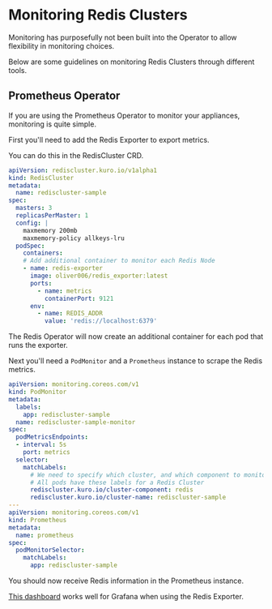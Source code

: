 # Monitoring Redis Clusters

Monitoring has purposefully not been built into the Operator to allow flexibility in monitoring choices.

Below are some guidelines on monitoring Redis Clusters through different tools.

## Prometheus Operator

If you are using the Prometheus Operator to monitor your appliances, monitoring is quite simple. 

First you'll need to add the Redis Exporter to export metrics.

You can do this in the RedisCluster CRD.

```yaml
apiVersion: rediscluster.kuro.io/v1alpha1
kind: RedisCluster
metadata:
  name: rediscluster-sample
spec:
  masters: 3
  replicasPerMaster: 1
  config: |
    maxmemory 200mb
    maxmemory-policy allkeys-lru
  podSpec:
    containers:
    # Add additional container to monitor each Redis Node
    - name: redis-exporter
      image: oliver006/redis_exporter:latest
      ports:
        - name: metrics
          containerPort: 9121
      env:
        - name: REDIS_ADDR
          value: 'redis://localhost:6379'
```

The Redis Operator will now create an additional container for each pod that runs the exporter.

Next you'll need a `PodMonitor` and a `Prometheus` instance to scrape the Redis metrics.

```yaml
apiVersion: monitoring.coreos.com/v1
kind: PodMonitor
metadata:
  labels:
    app: rediscluster-sample
  name: rediscluster-sample-monitor
spec:
  podMetricsEndpoints:
  - interval: 5s
    port: metrics
  selector:
    matchLabels:
      # We need to specify which cluster, and which component to monitor.
      # All pods have these labels for a Redis Cluster
      rediscluster.kuro.io/cluster-component: redis
      rediscluster.kuro.io/cluster-name: rediscluster-sample
---
apiVersion: monitoring.coreos.com/v1
kind: Prometheus
metadata:
  name: prometheus
spec:
  podMonitorSelector:
    matchLabels:
      app: rediscluster-sample
```

You should now receive Redis information in the Prometheus instance. 

[This dashboard](https://grafana.com/grafana/dashboards/763) works well for Grafana when using the Redis Exporter.
